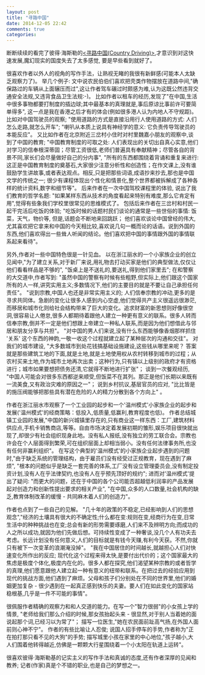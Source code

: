 ```yaml
---
layout: post
title: "寻路中国"
date: 2014-12-05 22:42
comments: true
categories: 
---
```

断断续续的看完了彼得·海斯勒的[<寻路中国(Country Driving)>](http://book.douban.com/subject/5414391/),才意识到对这快速发展,魔幻现实的国度失去了太多感觉, 要是早些看到就好了。

很喜欢作者以外人的视角的写作手法，让熟视无睹的我很有新鲜感(可能本人太缺乏观察力了)。 举几个例子: 文中说农民伯伯们喜欢把壳类作物摆放在道路中间,"确保路过的车辆从上面辗压而过",这让作者驾车碾过时颇感为难,认为这既公然违背交通安全法规,又违背食品卫生法规:-)。  比如作者以租车的经历,发现了"在中国,生活中很多事物都要打制度的插边球;其中最基本的真理就是,事后原谅比事前许可要简单得多", 这一点是我在香港之后才有的体会(例如很多港人认为内地人不守规距)。  比如对中国驾驶员的观察; "使用道路的方式是直接沿用行人使用道路的方式: 人们怎么走路,就怎么开车"; "喇叭从本质上说具有神经学的意义: 它负责传导驾驶员的本能反应"。 又比如作者在北京附近三岔村小住时对村里魏嘉小朋友的观察中,谈到了中国的教育; "中国教育制度的可取之处: 人们表现出的关切出自真心实意,他们对学习的信奉根深蒂固；尽管工资很低,老师们普遍具有奉献精神；尽管各自的背景不同,家长们会尽量做好自己的分内事",  "所有的东西都围绕着背诵和重复来进行: 这正是中国教育制度的奠基石,大家很少注意分析性和创造性；在作文课上,没有谁鼓励学生讲故事,或者表达观点。相反,只是把那些词语,成语抄来抄去,那也是中国文学的传统之一; 很少有课程体现出个性化和情景化,整个世界都被拆解成了各种各样的统计资料,数字和细节等"。 后来作者在一次中国驾校课程里的体验, 说出了我们教育的哲学名题: "如果某样东西从技术的角度看起来特别有难度,那么它肯定有用",觉得有些象我们学校里很常见的思维模式了。 包括后来作者在三岔村和村民一起干完活后吃饭的体验; "吃饭时候的话题村民们谈论的通常是一些世俗的事情: 饭菜，天气，物价等, 但是,话题会不断地来回跳跃； 他们喜欢谈论中国曾经的伟大,尤其喜欢把它拿来和中国的今天相比较,喜欢说几句一概而论的话语。说到外国的东西,他们喜欢得出一些耸人听闻的结论。他们喜欢把中国的事情跟外国的事情联系起来看待"。

另外,作者对一些中国特色很是一针见血。 以在浙江丽水的一个小家族企业的创立见闻中,"为了建立关系,对于新厂来说,用礼物去打动买家是他们的典型做法,仅仅让他们看看样品是不够的", "饭桌上是不送礼的,要送礼,得到他们家里去"; 在和警察的大交道中,作者写到: "虽然中国的警察有时候有些粗野,但实际上,他们跟这个国家所有的人一样,讲究实用主义;多数情况下,他们的主要目的就是不要让自己承担任何责任"。 "说到宗教,中国人也还是非常实用主义的; 人们信奉宗教的冲动,更多的是寻求共同体。急剧的变化让很多人感到内心空虚,他们觉得共产主义很遥远很渺茫,而移居和城市化则给社会结构带来了巨大的变化。追求财富的新思想则好像很空洞,很容易让人倦怠,很多人都期待着跟他人建立一种更有意义的联系。很多人转而信奉宗教,倒并不一定是他们想跟上帝建立一种私人联系,而是因为他们想借此与邻居和朋友分享与共担"。 "对中国的男人们来说,没有什么东西能够像香烟那样抓住 '关系' 这个东西的神韵,一敬一收这个过程就建立起了某种层次的沟通和交往"。 对我们的城市建设, "大多数城市到处花钱搞基础设施建设,这些钱从哪里来呢？ 答案就是那些建筑工地的下面,就是土地,就是土地使用权从农村转移到城市的过程；从农村买来土地,作为城市土地再次出卖；这种行为,只有镇以上级别的政府才有资格进行；城市如果要想把债务还清,它就得不断地进行扩张"； 谈到一次餐观经历, "中国人可能会对很多东西都逆来顺受,但饭菜不在其列。那正是他们长期以来既有一流美食,又有政治灾难的原因之一"； 说到乡村抗议,基层官员的应对, "比比皆是的施压阀能够把那些具有潜在危险的人的精力分散到各个方向上" 。

作者在浙江丽水市观察了一个工业园的起步和一个'温州模式'小家族企业的起步和发展('温州模式'的经商策略：低投入,低质量,低赢利,教育程度也低)。 作者总结城镇工业园的发展,"中国的新兴城镇里存在的,只有商业这一样东西：工厂,建筑材料供应点,手机卡销售商店,等等。自由市场决定着发展初期的雏形,娱乐项目很快就出现了,却很少有社会组织现身此地。没有私人报纸,没有独立的劳工联合会。宗教也许会在个人层面得到繁荣,可在组织层面上却相当弱小。没有任何法律事务所,也没有任何非赢利组织"。 在写这个典型的'温州模式'的小家族企业起步遇到的问题时,"由于缺乏系统的管理结构，由于雇员们没有经受过正规教育，现在遇到了麻烦", "根本的问题似乎是缺乏一套完善的体系,工厂没有设立管理委员会,没有制定投资计划,没有人在乎法律契约,也没有人在乎预先顶好的规约"; 进而对'温州模式'提出了疑问: "而更大的问题，还在于中国的各个公司能否超越低利润率的产品发展起对创造力和创新性提出要求的相关产业", "在中国,众多的人口数量,社会机构的缺乏,教育体制改革的缓慢 - 共同麻木着人们的创造力"。

作者也点到了一些自己的见解。 "几十年的政策的不稳定,已经影响到人们的思想观念","经济的土壤具有很大的不确定性;什么都在变:规则在变,经商行为在变,日常生活中的种种挑战也在变;总会有新的形势需要琢磨,人们来不及辨明方向;而成功的人之所以成功,就因为他们先做后想。可持续性变成了一种奢谈,没几个人有功夫去考虑。长远计划没有任何意义,人们的目标就是有钱今天赚,有利今天获。不然,你就只有被下一次变革的浪潮淹没掉"。 "我在中国居住的时间越长,就越担心人们对快速变化所作出的反应; 现代化这个过程来得太快,是要付出代价的；这个国家最大的焦虑是极度个体化,极度内在化的。很多人都在探究,他们渴望某种宗教的或者哲学的真理,他们愿意跟他人建立起一种有意义的纽带和联系。在把过去的经验应用到现代的挑战方面,他们遇到了麻烦。父母和孩子们分别处在不同的世界里,他们的婚姻更加复杂 - 很少遇到在一起真正感到快乐的夫妻。要人们在如此变化的国家站稳根基,几乎是一件不可能的事情"。

很佩服作者精确的观察力和和人交道的能力。在写一个"智力很弱"的小女孩上学的情景, "老师给我们那么介绍的时候,那女孩抬起头来 - 很显然,对于别人当着她的面说起那个词,已经习以为常了"； 描写一位医生,"她在农民面前趾高气扬,在外国人面前则心神不宁"。 作者的有些比喻让人忍俊; 说国人招手停车的手势,作者称为"正在拍打那只看不见的大狗"的手势; 描写城里小孩在家里的中心地位,"孩子越小,大人们围着他转得越近,仿佛是一颗颗大行星围绕着一个小太阳在轨道上运转"。

很喜欢彼得·海斯勒基的记实主义的写作手法和真诚的态度,还有作者深厚的见闻和教养; 记者(作家)真是个不错的职业,也是自己的梦想之一。

